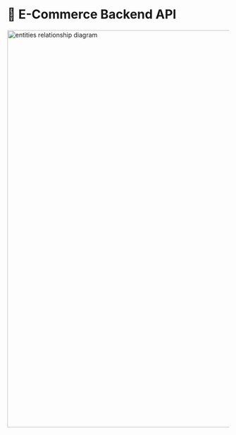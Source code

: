 # 🛒 E-Commerce Backend API

<img width="900" alt="entities relationship diagram" src="https://github.com/user-attachments/assets/592521b7-dbf4-41d1-9fb0-d7fc5bd12d4a" />
